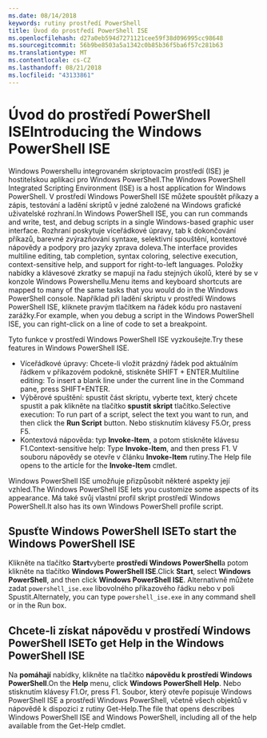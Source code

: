 ```yaml
---
ms.date: 08/14/2018
keywords: rutiny prostředí PowerShell
title: Úvod do prostředí PowerShell ISE
ms.openlocfilehash: d27a0eb594d7271121cee59f38d096995cc98648
ms.sourcegitcommit: 56b9be8503a5a1342c0b85b36f5ba6f57c281b63
ms.translationtype: MT
ms.contentlocale: cs-CZ
ms.lasthandoff: 08/21/2018
ms.locfileid: "43133861"
---
```

# <a name="introducing-the-windows-powershell-ise"></a><span data-ttu-id="e126d-103">Úvod do prostředí PowerShell ISE</span><span class="sxs-lookup"><span data-stu-id="e126d-103">Introducing the Windows PowerShell ISE</span></span>

<span data-ttu-id="e126d-104">Windows Powershellu integrovaném skriptovacím prostředí (ISE) je hostitelskou aplikaci pro Windows PowerShell.</span><span class="sxs-lookup"><span data-stu-id="e126d-104">The Windows PowerShell Integrated Scripting Environment (ISE) is a host application for Windows PowerShell.</span></span> <span data-ttu-id="e126d-105">V prostředí Windows PowerShell ISE můžete spouštět příkazy a zápis, testování a ladění skriptů v jedné založené na Windows grafické uživatelské rozhraní.</span><span class="sxs-lookup"><span data-stu-id="e126d-105">In Windows PowerShell ISE, you can run commands and write, test, and debug scripts in a single Windows-based graphic user interface.</span></span> <span data-ttu-id="e126d-106">Rozhraní poskytuje víceřádkové úpravy, tab k dokončování příkazů, barevné zvýrazňování syntaxe, selektivní spouštění, kontextové nápovědy a podpory pro jazyky zprava doleva.</span><span class="sxs-lookup"><span data-stu-id="e126d-106">The interface provides multiline editing, tab completion, syntax coloring, selective execution, context-sensitive help, and support for right-to-left languages.</span></span> <span data-ttu-id="e126d-107">Položky nabídky a klávesové zkratky se mapují na řadu stejných úkolů, které by se v konzole Windows Powershellu.</span><span class="sxs-lookup"><span data-stu-id="e126d-107">Menu items and keyboard shortcuts are mapped to many of the same tasks that you would do in the Windows PowerShell console.</span></span> <span data-ttu-id="e126d-108">Například při ladění skriptu v prostředí Windows PowerShell ISE, kliknete pravým tlačítkem na řádek kódu pro nastavení zarážky.</span><span class="sxs-lookup"><span data-stu-id="e126d-108">For example, when you debug a script in the Windows PowerShell ISE, you can right-click on a line of code to set a breakpoint.</span></span>

<span data-ttu-id="e126d-109">Tyto funkce v prostředí Windows PowerShell ISE vyzkoušejte.</span><span class="sxs-lookup"><span data-stu-id="e126d-109">Try these features in Windows PowerShell ISE.</span></span>

- <span data-ttu-id="e126d-110">Víceřádkové úpravy: Chcete-li vložit prázdný řádek pod aktuálním řádkem v příkazovém podokně, stiskněte SHIFT + ENTER.</span><span class="sxs-lookup"><span data-stu-id="e126d-110">Multiline editing: To insert a blank line under the current line in the Command pane, press SHIFT+ENTER.</span></span>
- <span data-ttu-id="e126d-111">Výběrové spuštění: spustit část skriptu, vyberte text, který chcete spustit a pak klikněte na tlačítko **spustit skript** tlačítko.</span><span class="sxs-lookup"><span data-stu-id="e126d-111">Selective execution: To run part of a script, select the text you want to run, and then click the **Run Script** button.</span></span> <span data-ttu-id="e126d-112">Nebo stisknutím klávesy F5.</span><span class="sxs-lookup"><span data-stu-id="e126d-112">Or, press F5.</span></span>
- <span data-ttu-id="e126d-113">Kontextová nápověda: typ **Invoke-Item**, a potom stiskněte klávesu F1.</span><span class="sxs-lookup"><span data-stu-id="e126d-113">Context-sensitive help: Type **Invoke-Item**, and then press F1.</span></span> <span data-ttu-id="e126d-114">V souboru nápovědy se otevře v článku **Invoke-Item** rutiny.</span><span class="sxs-lookup"><span data-stu-id="e126d-114">The Help file opens to the article for the **Invoke-Item** cmdlet.</span></span>

<span data-ttu-id="e126d-115">Windows PowerShell ISE umožňuje přizpůsobit některé aspekty její vzhled.</span><span class="sxs-lookup"><span data-stu-id="e126d-115">The Windows PowerShell ISE lets you customize some aspects of its appearance.</span></span> <span data-ttu-id="e126d-116">Má také svůj vlastní profil skript prostředí Windows PowerShell.</span><span class="sxs-lookup"><span data-stu-id="e126d-116">It also has its own Windows PowerShell profile script.</span></span>

## <a name="to-start-the-windows-powershell-ise"></a><span data-ttu-id="e126d-117">Spusťte Windows PowerShell ISE</span><span class="sxs-lookup"><span data-stu-id="e126d-117">To start the Windows PowerShell ISE</span></span>

<span data-ttu-id="e126d-118">Klikněte na tlačítko **Start**vyberte **prostředí Windows PowerShell**a potom klikněte na tlačítko **Windows PowerShell ISE**.</span><span class="sxs-lookup"><span data-stu-id="e126d-118">Click **Start**, select **Windows PowerShell**, and then click **Windows PowerShell ISE**.</span></span>
<span data-ttu-id="e126d-119">Alternativně můžete zadat `powershell_ise.exe` libovolného příkazového řádku nebo v poli Spustit.</span><span class="sxs-lookup"><span data-stu-id="e126d-119">Alternately, you can type `powershell_ise.exe` in any command shell or in the Run box.</span></span>

## <a name="to-get-help-in-the-windows-powershell-ise"></a><span data-ttu-id="e126d-120">Chcete-li získat nápovědu v prostředí Windows PowerShell ISE</span><span class="sxs-lookup"><span data-stu-id="e126d-120">To get Help in the Windows PowerShell ISE</span></span>

<span data-ttu-id="e126d-121">Na **pomáhají** nabídky, klikněte na tlačítko **nápovědu k prostředí Windows PowerShell**.</span><span class="sxs-lookup"><span data-stu-id="e126d-121">On the **Help** menu, click **Windows PowerShell Help**.</span></span> <span data-ttu-id="e126d-122">Nebo stisknutím klávesy F1.</span><span class="sxs-lookup"><span data-stu-id="e126d-122">Or, press F1.</span></span> <span data-ttu-id="e126d-123">Soubor, který otevře popisuje Windows PowerShell ISE a prostředí Windows PowerShell, včetně všech objektů v nápovědě k dispozici z rutiny Get-Help.</span><span class="sxs-lookup"><span data-stu-id="e126d-123">The file that opens describes Windows PowerShell ISE and Windows PowerShell, including all of the help available from the Get-Help cmdlet.</span></span>